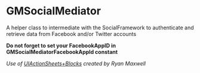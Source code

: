 GMSocialMediator
================

A helper class to intermediate with the SocialFramework to authenticate and retrieve data from Facebook and/or Twitter accounts

**Do not forget to set your FacebookAppID in GMSocialMediatorFacebookAppId constant**

*Use of [UIActionSheets+Blocks](https://github.com/ryanmaxwell/UIActionSheet-Blocks) created by Ryan Maxwell*
